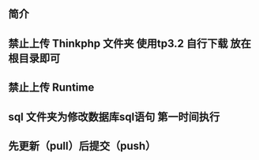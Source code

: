 ﻿## 简介


## 禁止上传 Thinkphp 文件夹 使用tp3.2 自行下载 放在根目录即可
## 禁止上传 Runtime
## sql 文件夹为修改数据库sql语句 第一时间执行
## 先更新（pull）后提交（push）

